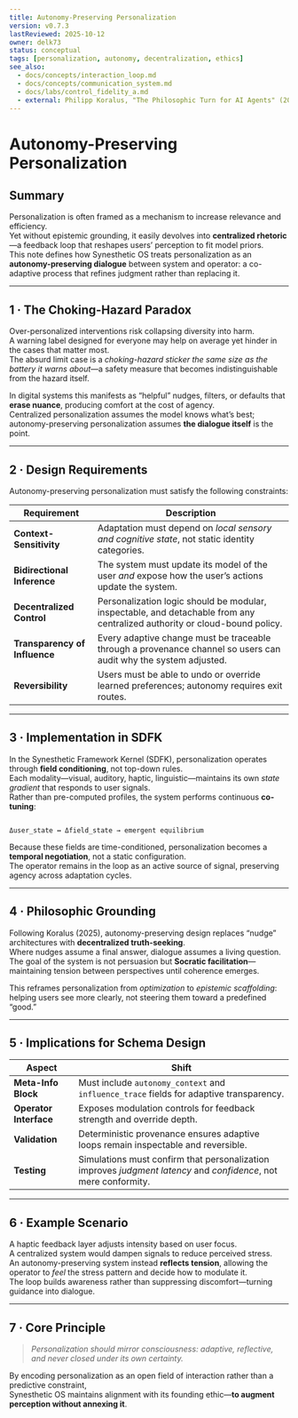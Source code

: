 ```yaml
---
title: Autonomy-Preserving Personalization
version: v0.7.3
lastReviewed: 2025-10-12
owner: delk73
status: conceptual
tags: [personalization, autonomy, decentralization, ethics]
see_also:
  - docs/concepts/interaction_loop.md
  - docs/concepts/communication_system.md
  - docs/labs/control_fidelity_a.md
  - external: Philipp Koralus, "The Philosophic Turn for AI Agents" (2025)
---
```


# Autonomy-Preserving Personalization

## Summary
Personalization is often framed as a mechanism to increase relevance and efficiency.  
Yet without epistemic grounding, it easily devolves into **centralized rhetoric**—a feedback loop that reshapes users’ perception to fit model priors.  
This note defines how Synesthetic OS treats personalization as an **autonomy-preserving dialogue** between system and operator: a co-adaptive process that refines judgment rather than replacing it.

---

## 1 · The Choking-Hazard Paradox
Over-personalized interventions risk collapsing diversity into harm.  
A warning label designed for everyone may help on average yet hinder in the cases that matter most.  
The absurd limit case is a *choking-hazard sticker the same size as the battery it warns about*—a safety measure that becomes indistinguishable from the hazard itself.

In digital systems this manifests as “helpful” nudges, filters, or defaults that **erase nuance**, producing comfort at the cost of agency.  
Centralized personalization assumes the model knows what’s best; autonomy-preserving personalization assumes **the dialogue itself** is the point.

---

## 2 · Design Requirements
Autonomy-preserving personalization must satisfy the following constraints:

| Requirement | Description |
|-------------|-------------|
| **Context-Sensitivity** | Adaptation must depend on *local sensory and cognitive state*, not static identity categories. |
| **Bidirectional Inference** | The system must update its model of the user *and* expose how the user’s actions update the system. |
| **Decentralized Control** | Personalization logic should be modular, inspectable, and detachable from any centralized authority or cloud-bound policy. |
| **Transparency of Influence** | Every adaptive change must be traceable through a provenance channel so users can audit why the system adjusted. |
| **Reversibility** | Users must be able to undo or override learned preferences; autonomy requires exit routes. |

---

## 3 · Implementation in SDFK
In the Synesthetic Framework Kernel (SDFK), personalization operates through **field conditioning**, not top-down rules.  
Each modality—visual, auditory, haptic, linguistic—maintains its own *state gradient* that responds to user signals.  
Rather than pre-computed profiles, the system performs continuous **co-tuning**:

```

Δuser_state ↔ Δfield_state → emergent equilibrium

```

Because these fields are time-conditioned, personalization becomes a **temporal negotiation**, not a static configuration.  
The operator remains in the loop as an active source of signal, preserving agency across adaptation cycles.

---

## 4 · Philosophic Grounding
Following Koralus (2025), autonomy-preserving design replaces “nudge” architectures with **decentralized truth-seeking**.  
Where nudges assume a final answer, dialogue assumes a living question.  
The goal of the system is not persuasion but **Socratic facilitation**—maintaining tension between perspectives until coherence emerges.

This reframes personalization from *optimization* to *epistemic scaffolding*:  
helping users see more clearly, not steering them toward a predefined “good.”

---

## 5 · Implications for Schema Design
| Aspect | Shift |
|--------|--------|
| **Meta-Info Block** | Must include `autonomy_context` and `influence_trace` fields for adaptive transparency. |
| **Operator Interface** | Exposes modulation controls for feedback strength and override depth. |
| **Validation** | Deterministic provenance ensures adaptive loops remain inspectable and reversible. |
| **Testing** | Simulations must confirm that personalization improves *judgment latency* and *confidence*, not mere conformity. |

---

## 6 · Example Scenario
A haptic feedback layer adjusts intensity based on user focus.  
A centralized system would dampen signals to reduce perceived stress.  
An autonomy-preserving system instead **reflects tension**, allowing the operator to *feel* the stress pattern and decide how to modulate it.  
The loop builds awareness rather than suppressing discomfort—turning guidance into dialogue.

---

## 7 · Core Principle
> *Personalization should mirror consciousness: adaptive, reflective, and never closed under its own certainty.*

By encoding personalization as an open field of interaction rather than a predictive constraint,  
Synesthetic OS maintains alignment with its founding ethic—**to augment perception without annexing it**.
